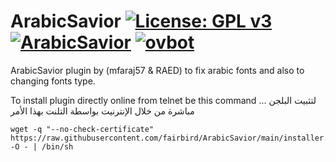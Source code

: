 ArabicSavior [![License: GPL v3](https://img.shields.io/badge/License-GPLv3-blue.svg)](https://www.gnu.org/licenses/gpl-3.0) [![ArabicSavior](https://github.com/fairbird/ArabicSavior/actions/workflows/ArabicSavior.yml/badge.svg)](https://github.com/fairbird/ArabicSavior/actions/workflows/ArabicSavior.yml) [![ovbot](https://github.com/fairbird/ArabicSavior/actions/workflows/ovbot.yml/badge.svg)](https://github.com/fairbird/ArabicSavior/actions/workflows/ovbot.yml)
=========
ArabicSavior plugin by (mfaraj57 & RAED) to fix arabic fonts and also to changing fonts type.

To install plugin directly online from telnet be this command ... لتثبيت البلجن مباشرة من خلال الإنترنيت بواسطة التلنت بهذا الأمر
```
wget -q "--no-check-certificate" https://raw.githubusercontent.com/fairbird/ArabicSavior/main/installer.sh -O - | /bin/sh
```
